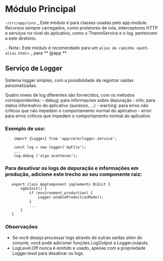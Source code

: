 # Módulo Principal

`~/src/app/core` \_
Este módulo é para classes usadas pelo app.module. Recursos
sempre carregados, como protetores de rota, interceptores HTTP e
serviços no nível do aplicativo, como o ThemeService e o log, pertencem a este
diretório.

.. Nota::
Este módulo é recomendado para um `alias de caminho <path-alias.html>` \_
para ** @app **

## Serviço de Logger

Sistema logger simples, com a possibilidade de registrar saídas personalizadas.

Quatro níveis de log diferentes são fornecidos, com os métodos correspondentes: - debug: para informações sobre depuração - info: para status informativo do aplicativo (sucesso, ...) - warning: para erros não críticos que não impedem o comportamento normal do aplicativo - error: para erros críticos que impedem o comportamento normal do aplicativo

### Exemplo de uso:

```
    import {Logger} from 'app/core/logger.service';

    const log = new logger('myFile');
    ...
    log.debug ('algo aconteceu');
```

### Para desativar os logs de depuração e informações em produção, adicione este trecho ao seu componente raiz:

```
   export class AppComponent implements OnInit {
       ngOnInit() {
           if (environment.production) {
               Logger.enableProductionMode();
           }
           ...
       }
   }
```

### Observações

- Se você deseja processar logs através de outras saídas além do console, você pode adicionar funções LogOutput a Logger.outputs.
- LogLevel.Off nunca é emitido e usado, apenas com a propriedade Logger.level para desativar os logs.
